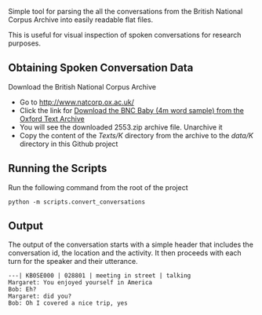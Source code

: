 Simple tool for parsing the all the conversations from the British National Corpus Archive into easily readable flat files.

This is useful for visual inspection of spoken conversations for research purposes. 

## Obtaining Spoken Conversation Data
Download the British National Corpus Archive
* Go to http://www.natcorp.ox.ac.uk/
* Click the link for [Download the BNC Baby (4m word sample) from the Oxford Text Archive](https://llds.ling-phil.ox.ac.uk/llds/xmlui/handle/20.500.14106/2553)
* You will see the downloaded 2553.zip archive file. Unarchive it
* Copy the content of the _Texts/K_ directory from the archive to the _data/K_ directory in this Github project

## Running the Scripts
Run the following command from the root of the project
```shell
python -m scripts.convert_conversations
```
## Output
The output of the conversation starts with a simple header that includes the conversation id, the location and the activity.
It then proceeds with each turn for the speaker and their utterance.

```
---| KB0SE000 | 028801 | meeting in street | talking
Margaret: You enjoyed yourself in America
Bob: Eh?
Margaret: did you?
Bob: Oh I covered a nice trip, yes
```
